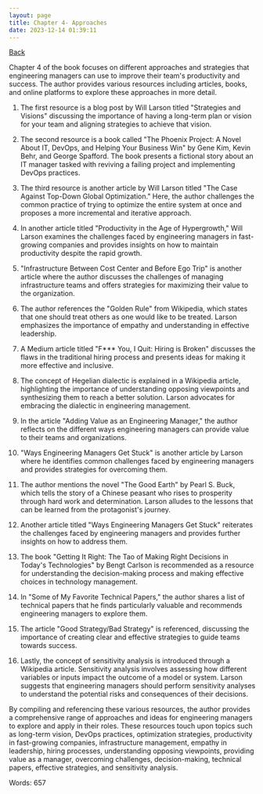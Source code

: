 ```yaml
---
layout: page
title: Chapter 4- Approaches
date: 2023-12-14 01:39:11
---
```


[Back](./)


Chapter 4 of the book focuses on different approaches and strategies that engineering managers can use to improve their team's productivity and success. The author provides various resources including articles, books, and online platforms to explore these approaches in more detail.

1. The first resource is a blog post by Will Larson titled "Strategies and Visions" discussing the importance of having a long-term plan or vision for your team and aligning strategies to achieve that vision.

2. The second resource is a book called "The Phoenix Project: A Novel About IT, DevOps, and Helping Your Business Win" by Gene Kim, Kevin Behr, and George Spafford. The book presents a fictional story about an IT manager tasked with reviving a failing project and implementing DevOps practices.

3. The third resource is another article by Will Larson titled "The Case Against Top-Down Global Optimization." Here, the author challenges the common practice of trying to optimize the entire system at once and proposes a more incremental and iterative approach.

4. In another article titled "Productivity in the Age of Hypergrowth," Will Larson examines the challenges faced by engineering managers in fast-growing companies and provides insights on how to maintain productivity despite the rapid growth.

5. "Infrastructure Between Cost Center and Before Ego Trip" is another article where the author discusses the challenges of managing infrastructure teams and offers strategies for maximizing their value to the organization.

6. The author references the "Golden Rule" from Wikipedia, which states that one should treat others as one would like to be treated. Larson emphasizes the importance of empathy and understanding in effective leadership.

7. A Medium article titled "F*** You, I Quit: Hiring is Broken" discusses the flaws in the traditional hiring process and presents ideas for making it more effective and inclusive.

8. The concept of Hegelian dialectic is explained in a Wikipedia article, highlighting the importance of understanding opposing viewpoints and synthesizing them to reach a better solution. Larson advocates for embracing the dialectic in engineering management.

9. In the article "Adding Value as an Engineering Manager," the author reflects on the different ways engineering managers can provide value to their teams and organizations.

10. "Ways Engineering Managers Get Stuck" is another article by Larson where he identifies common challenges faced by engineering managers and provides strategies for overcoming them.

11. The author mentions the novel "The Good Earth" by Pearl S. Buck, which tells the story of a Chinese peasant who rises to prosperity through hard work and determination. Larson alludes to the lessons that can be learned from the protagonist's journey.

12. Another article titled "Ways Engineering Managers Get Stuck" reiterates the challenges faced by engineering managers and provides further insights on how to address them.

13. The book "Getting It Right: The Tao of Making Right Decisions in Today's Technologies" by Bengt Carlson is recommended as a resource for understanding the decision-making process and making effective choices in technology management.

14. In "Some of My Favorite Technical Papers," the author shares a list of technical papers that he finds particularly valuable and recommends engineering managers to explore them.

15. The article "Good Strategy/Bad Strategy" is referenced, discussing the importance of creating clear and effective strategies to guide teams towards success.

16. Lastly, the concept of sensitivity analysis is introduced through a Wikipedia article. Sensitivity analysis involves assessing how different variables or inputs impact the outcome of a model or system. Larson suggests that engineering managers should perform sensitivity analyses to understand the potential risks and consequences of their decisions.

By compiling and referencing these various resources, the author provides a comprehensive range of approaches and ideas for engineering managers to explore and apply in their roles. These resources touch upon topics such as long-term vision, DevOps practices, optimization strategies, productivity in fast-growing companies, infrastructure management, empathy in leadership, hiring processes, understanding opposing viewpoints, providing value as a manager, overcoming challenges, decision-making, technical papers, effective strategies, and sensitivity analysis.

Words: 657